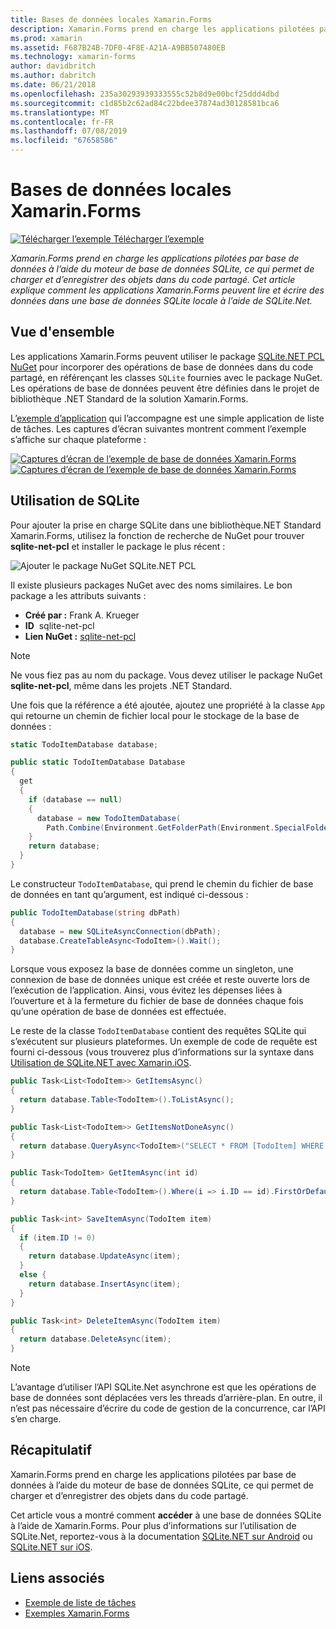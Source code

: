 ```yaml
---
title: Bases de données locales Xamarin.Forms
description: Xamarin.Forms prend en charge les applications pilotées par base de données à l’aide du moteur de base de données SQLite, ce qui permet de charger et d’enregistrer des objets dans du code partagé. Cet article explique comment les applications Xamarin.Forms peuvent lire et écrire des données dans une base de données SQLite locale à l’aide de SQLite.Net.
ms.prod: xamarin
ms.assetid: F687B24B-7DF0-4F8E-A21A-A9BB507480EB
ms.technology: xamarin-forms
author: davidbritch
ms.author: dabritch
ms.date: 06/21/2018
ms.openlocfilehash: 235a30293939333555c52b8d9e00bcf25ddd4dbd
ms.sourcegitcommit: c1d85b2c62ad84c22bdee37874ad30128581bca6
ms.translationtype: MT
ms.contentlocale: fr-FR
ms.lasthandoff: 07/08/2019
ms.locfileid: "67658586"
---
```

# <a name="xamarinforms-local-databases"></a>Bases de données locales Xamarin.Forms

[![Télécharger l’exemple](~/media/shared/download.png) Télécharger l’exemple](https://developer.xamarin.com/samples/xamarin-forms/Todo/)

_Xamarin.Forms prend en charge les applications pilotées par base de données à l’aide du moteur de base de données SQLite, ce qui permet de charger et d’enregistrer des objets dans du code partagé. Cet article explique comment les applications Xamarin.Forms peuvent lire et écrire des données dans une base de données SQLite locale à l’aide de SQLite.Net._

## <a name="overview"></a>Vue d'ensemble

Les applications Xamarin.Forms peuvent utiliser le package [SQLite.NET PCL NuGet](https://www.nuget.org/packages/sqlite-net-pcl/) pour incorporer des opérations de base de données dans du code partagé, en référençant les classes `SQLite` fournies avec le package NuGet. Les opérations de base de données peuvent être définies dans le projet de bibliothèque .NET Standard de la solution Xamarin.Forms.

L’[exemple d’application](https://github.com/xamarin/xamarin-forms-samples/tree/master/Todo) qui l’accompagne est une simple application de liste de tâches. Les captures d’écran suivantes montrent comment l’exemple s’affiche sur chaque plateforme :

[![Captures d’écran de l’exemple de base de données Xamarin.Forms](databases-images/todo-list-sml.png "Captures d’écran de la première page de la liste de tâches")](databases-images/todo-list.png#lightbox "Captures d’écran de la première page de la liste de tâches") [![Captures d’écran de l’exemple de base de données Xamarin.Forms](databases-images/todo-list-sml.png "Captures d’écran de la première page de la liste de tâches")](databases-images/todo-list.png#lightbox "Captures d’écran de la première page de la liste de tâches")

<a name="Using_SQLite_with_PCL" />

## <a name="using-sqlite"></a>Utilisation de SQLite

Pour ajouter la prise en charge SQLite dans une bibliothèque.NET Standard Xamarin.Forms, utilisez la fonction de recherche de NuGet pour trouver **sqlite-net-pcl** et installer le package le plus récent :

![Ajouter le package NuGet SQLite.NET PCL](databases-images/vs2017-sqlite-pcl-nuget.png "Ajouter le package NuGet SQLite.NET PCL")

Il existe plusieurs packages NuGet avec des noms similaires. Le bon package a les attributs suivants :

- **Créé par :** Frank A. Krueger
- **ID**  sqlite-net-pcl
- **Lien NuGet :** [sqlite-net-pcl](https://www.nuget.org/packages/sqlite-net-pcl/)

> [!NOTE]
> Ne vous fiez pas au nom du package. Vous devez utiliser le package NuGet **sqlite-net-pcl**, même dans les projets .NET Standard.

Une fois que la référence a été ajoutée, ajoutez une propriété à la classe `App` qui retourne un chemin de fichier local pour le stockage de la base de données :

```csharp
static TodoItemDatabase database;

public static TodoItemDatabase Database
{
  get
  {
    if (database == null)
    {
      database = new TodoItemDatabase(
        Path.Combine(Environment.GetFolderPath(Environment.SpecialFolder.LocalApplicationData), "TodoSQLite.db3"));
    }
    return database;
  }
}
```

Le constructeur `TodoItemDatabase`, qui prend le chemin du fichier de base de données en tant qu’argument, est indiqué ci-dessous :

```csharp
public TodoItemDatabase(string dbPath)
{
  database = new SQLiteAsyncConnection(dbPath);
  database.CreateTableAsync<TodoItem>().Wait();
}
```

Lorsque vous exposez la base de données comme un singleton, une connexion de base de données unique est créée et reste ouverte lors de l’exécution de l’application. Ainsi, vous évitez les dépenses liées à l’ouverture et à la fermeture du fichier de base de données chaque fois qu’une opération de base de données est effectuée.

Le reste de la classe `TodoItemDatabase` contient des requêtes SQLite qui s’exécutent sur plusieurs plateformes. Un exemple de code de requête est fourni ci-dessous (vous trouverez plus d’informations sur la syntaxe dans [Utilisation de SQLite.NET avec Xamarin.iOS](~/ios/data-cloud/data/using-sqlite-orm.md).

```csharp
public Task<List<TodoItem>> GetItemsAsync()
{
  return database.Table<TodoItem>().ToListAsync();
}

public Task<List<TodoItem>> GetItemsNotDoneAsync()
{
  return database.QueryAsync<TodoItem>("SELECT * FROM [TodoItem] WHERE [Done] = 0");
}

public Task<TodoItem> GetItemAsync(int id)
{
  return database.Table<TodoItem>().Where(i => i.ID == id).FirstOrDefaultAsync();
}

public Task<int> SaveItemAsync(TodoItem item)
{
  if (item.ID != 0)
  {
    return database.UpdateAsync(item);
  }
  else {
    return database.InsertAsync(item);
  }
}

public Task<int> DeleteItemAsync(TodoItem item)
{
  return database.DeleteAsync(item);
}
```

> [!NOTE]
> L’avantage d’utiliser l’API SQLite.Net asynchrone est que les opérations de base de données sont déplacées vers les threads d’arrière-plan. En outre, il n’est pas nécessaire d’écrire du code de gestion de la concurrence, car l’API s’en charge.

## <a name="summary"></a>Récapitulatif

Xamarin.Forms prend en charge les applications pilotées par base de données à l’aide du moteur de base de données SQLite, ce qui permet de charger et d’enregistrer des objets dans du code partagé.

Cet article vous a montré comment **accéder** à une base de données SQLite à l’aide de Xamarin.Forms. Pour plus d’informations sur l’utilisation de SQLite.Net, reportez-vous à la documentation [SQLite.NET sur Android](~/android/data-cloud/data-access/using-sqlite-orm.md) ou [SQLite.NET sur iOS](~/ios/data-cloud/data/using-sqlite-orm.md).

## <a name="related-links"></a>Liens associés

- [Exemple de liste de tâches](https://developer.xamarin.com/samples/xamarin-forms/Todo/)
- [Exemples Xamarin.Forms](https://developer.xamarin.com/samples/xamarin-forms/all/)


